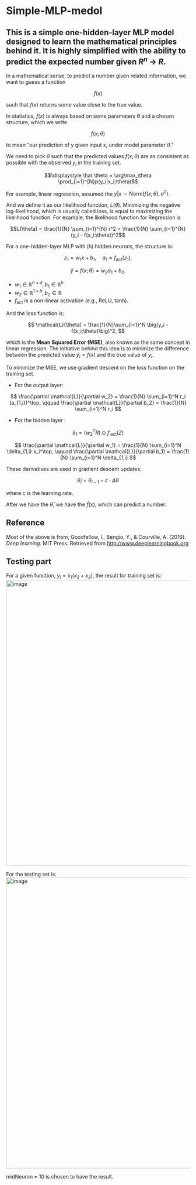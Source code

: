 # Simple-MLP-medol

## This is a simple one-hidden-layer MLP model designed to learn the mathematical principles behind it. It is highly simplified with the ability to predict the expected number given $R^n$ -> $R$.

In a mathematical sense, to predict a number given related information, we want to guess a function

$$f(x)$$

such that $f(x)$ returns some value close to the true value.

In statistics, $f(x)$ is always based on some parameters $\theta$ and a chosen structure, which we write

$$f(x;\theta)$$ 

to mean "our prediction of y given input x, under model parameter $\theta$."

We need to pick $\theta$ such that the predicted values $f(x;\theta)$ are as consistent as possible with the observed $y_i$ in the training set.

$$\displaystyle \hat \theta = \arg\max_\theta \prod_{i=1}^{N}p(y_i|x_i;\theta)$$

For example, linear regression, assumed the $y|x \backsim \text{Norm}(f(x;\theta), \sigma^2)$.

And we define it as our likelihood function, $L(\theta)$. Minimizing the negative log-likelihood, which is usually called loss, is equal to maximizing the likelihood function. For example, the likelihood function for Regression is

$$L(\theta) = \frac{1}{N} \sum_{i=1}^{N} r^2 = \frac{1}{N} \sum_{i=1}^{N} (y_i - f(x_i:\theta))^2$$

For a one-hidden-layer MLP with \(h\) hidden neurons, the structure is:

$$
z_1 = w_1 x + b_1, \quad 
a_1 = f_{\text{act}}(z_1),
$$

$$
\hat{y} = f(x;\theta) = w_2 a_1 + b_2.
$$

- $w_1 \in \mathbb{R}^{h \times d}, b_1 \in \mathbb{R}^h$  
- $w_2 \in \mathbb{R}^{1 \times h}, b_2 \in \mathbb{R}$  
- $f_{\text{act}}$ is a non-linear activation (e.g., ReLU, tanh).

And the loss function is:

$$
\mathcal{L}(\theta) = \frac{1}{N}\sum_{i=1}^N \big(y_i - f(x_i;\theta)\big)^2,
$$

which is the **Mean Squared Error (MSE)**, also known as the same concept in linear regression. The initiative behind this idea is to minimize the difference between the predicted value $\hat {y} _ i = f(x)$ and the true value of $y_i$.

To minimize the MSE, we use gradient descent on the loss function on the training set. 

- For the output layer:

$$
\frac{\partial \mathcal{L}}{\partial w_2} 
= \frac{1}{N} \sum_{i=1}^N r_i (a_{1,i})^\top,
\qquad
\frac{\partial \mathcal{L}}{\partial b_2} 
= \frac{1}{N} \sum_{i=1}^N r_i
$$

- For the hidden layer :

$$
\delta_1 = (w_2^T R) \odot f'_{\text{act}}(Z)
$$

$$
\frac{\partial \mathcal{L}}{\partial w_1} 
= \frac{1}{N} \sum_{i=1}^N \delta_{1,i} x_i^\top,
\qquad
\frac{\partial \mathcal{L}}{\partial b_1} 
= \frac{1}{N} \sum_{i=1}^N \delta_{1,i}
$$

These derivatives are used in gradient descent updates:

$$
\hat \theta_i = \theta_{i-1} - c \cdot \Delta \theta
$$ 

where c is the learning rate.

After we have the $\hat \theta$, we have the $\hat f(x)$, which can predict a number.
## Reference
Most of the above is from,
Goodfellow, I., Bengio, Y., & Courville, A. (2016). *Deep learning*. MIT Press. Retrieved from http://www.deeplearningbook.org


## Testing part
For a given function, $y_i = x_1(x_2 +x_3)$, the result for training set is: 
<img width="1161" height="781" alt="image" src="https://github.com/user-attachments/assets/cf613fec-5be8-4a46-bcad-14a8d93a2a3f" />

For the testing set is:
<img width="1096" height="795" alt="image" src="https://github.com/user-attachments/assets/6c434e94-cd28-4cca-95f2-e192920d4129" />

midNeuron = 10 is chosen to have the result.











